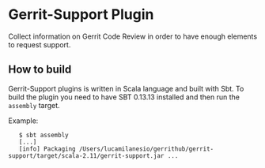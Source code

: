 # Gerrit-Support Plugin

Collect information on Gerrit Code Review in order to have enough
elements to request support.

## How to build

Gerrit-Support plugins is written in Scala language and built with Sbt.
To build the plugin you need to have SBT 0.13.13 installed and then
run the ``assembly`` target.

Example:

```
   $ sbt assembly
   [...]
   [info] Packaging /Users/lucamilanesio/gerrithub/gerrit-support/target/scala-2.11/gerrit-support.jar ...
```